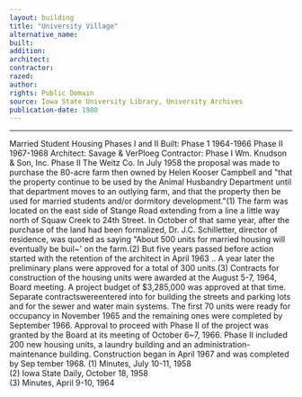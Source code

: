 ```yaml
---
layout: building
title: "University Village"
alternative_name: 
built: 
addition:
architect: 
contractor: 
razed: 
author:
rights: Public Domain
source: Iowa State University Library, University Archives
publication-date: 1980 
---
```

---

Married Student Housing Phases I and II 
Built: Phase 1 1964-1966 Phase II 1967-1968 
Architect: Savage & VerPloeg 
Contractor: Phase I Wm. Knudson & Son, Inc. 
Phase II The Weitz Co. 
In July 1958 the proposal was made to purchase the 80-acre farm then owned by Helen Kooser Campbell and "that the property continue to be used by the Animal Husbandry Department until that department moves to an outlying farm, and that the property then be used for married students and/or dormitory development."(1) The farm was located on the east side of Stange Road extending from a line a little way north of Squaw Creek to 24th Street. In October of that same year, after the purchase of the land had been formalized, Dr. J.C. Schilletter, director of residence, was quoted as saying "About 500 units for married housing will eventually be buil~' on the farm.(2) 
But five years passed before action started with the retention of the architect in April 1963 .. A year later the preliminary plans were approved for a total of 300 units.(3) Contracts for construction of 
the housing units were awarded at the August 5-7, 1964, Board meeting. A project budget of $3,285,000 was approved at that time. Separate contractswereentered into for building the streets and parking lots and for the sewer and water main systems. 
The first 70 units were ready for occupancy in November 1965 and the 
remaining ones were completed by September 1966. 
Approval to proceed with Phase II of the project was granted by the 
Board at its meeting of October 6~7, 1966. Phase II included 200 new 
housing units, a laundry building and an administration-maintenance 
building. Construction began in April 1967 and was completed by Sep 
tember 1968. 
(1)  Minutes, July 10-11,  1958  
(2)  Iowa State Daily, October 18,  1958  
(3)  Minutes, April 9-10,  1964